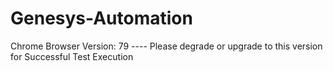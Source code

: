 # Genesys-Automation

Chrome Browser Version: 79 ---- Please degrade or upgrade to this version for Successful Test Execution